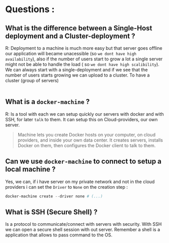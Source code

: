 # Questions :
## What is the difference between a Single-Host deployment and a Cluster-deployment ? 
R: Deployment to a machine is much more easy but that server goes offline our application will became unacessible (so `we dont have high availability`), also if the number of users start to grow a lot a single server might not be able to handle the load ( so `we dont have high scalibility`). We can always start with a single-deployment 
and if we see that the number of users starts growing we can upload to a cluster. To have a cluster (group of servers) 
<br><br/>

## What is a `docker-machine` ?
R: Is a tool with each we can setup quickly our servers with docker and with SSH, for later `talk` to them. It can setup this on Cloud-providers, 
our own server.
> Machine lets you create Docker hosts on your computer, on cloud providers, and inside your own data center. It creates servers, installs Docker on them, then configures the Docker client to talk to them.

## Can we use `docker-machine` to connect to setup a local machine ? 
Yes, we can, if i have server on my private network and not in the cloud providers i can set the `Driver` to `None` on the creation step : 
``` powershell
docker-machine create --driver none # (...)
```

## What is SSH (Secure Shell) ? 
Is a protocol to communicate/connect with servers with security. With SSH we can open a secure shell session with out server. Remember a shell is a application
that allows to pass command to the OS. 

